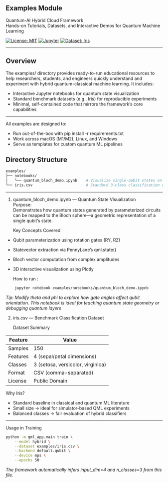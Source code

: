 ## Examples Module

Quantum-AI Hybrid Cloud Framework  
Hands-on Tutorials, Datasets, and Interactive Demos for Quantum Machine Learning  

[![License: MIT](https://img.shields.io/badge/License-MIT-green.svg)](./LICENSE)
[![Jupyter](https://img.shields.io/badge/Launch-Jupyter-blue.svg)](https://jupyter.org/)
[![Dataset: Iris](https://img.shields.io/badge/Dataset-Iris-purple.svg)](https://archive.ics.uci.edu/ml/datasets/iris)

--- 

## Overview

The examples/ directory provides ready-to-run educational resources to help researchers, students, and engineers quickly understand and experiment with hybrid quantum-classical machine learning. It includes:

- Interactive Jupyter notebooks for quantum state visualization  
- Standard benchmark datasets (e.g., Iris) for reproducible experiments  
- Minimal, self-contained code that mirrors the framework’s core capabilities

---

 All examples are designed to:  
- Run out-of-the-box with pip install -r requirements.txt  
- Work across macOS (M1/M2), Linux, and Windows  
- Serve as templates for custom quantum ML pipelines  


## Directory Structure  

```bash
examples/
├── notebooks/
│   └── quantum_bloch_demo.ipynb    # Visualize single-qubit states on the Bloch sphere
└── iris.csv                        # Standard 3-class classification dataset (150 samples)
```


---


 1. quantum_bloch_demo.ipynb — Quantum State Visualization  
      Purpose:  
      Demonstrates how quantum states generated by parameterized circuits can be mapped to the Bloch sphere—a geometric representation of a single qubit’s state.
    
    Key Concepts Covered  
  - Qubit parameterization using rotation gates (RY, RZ)  
  - Statevector extraction via PennyLane’s qml.state()  
  - Bloch vector computation from complex amplitudes  
  - 3D interactive visualization using Plotly

    How to run :
```bash
    jupyter notebook examples/notebooks/quantum_bloch_demo.ipynb
```
 *Tip: Modify theta and phi to explore how gate angles affect qubit orientation. This notebook is ideal for teaching quantum state geometry or debugging quantum layers*  

 2. iris.csv — Benchmark Classification Dataset
    
     Dataset Summary

| Feature  | Value                             |
|----------|----------------------------------|
| Samples  | 150                              |
| Features | 4 (sepal/petal dimensions)       |
| Classes  | 3 (setosa, versicolor, virginica)|
| Format   | CSV (comma-separated)            |
| License  | Public Domain                    |

Why Iris?

- Standard baseline in classical and quantum ML literature  
- Small size → ideal for simulator-based QML experiments  
- Balanced classes → fair evaluation of hybrid classifiers  

---

Usage in Training  
```bash
python -m qml_app.main train \
    --model hybrid \
    --dataset examples/iris.csv \
    --backend default.qubit \
    --device mps \
    --epochs 50
```
*The framework automatically infers input_dim=4 and n_classes=3 from this file.*





 
    


   





